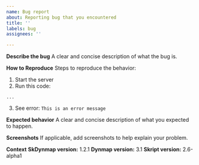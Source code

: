 ```yaml
---
name: Bug report
about: Reporting bug that you encountered
title: ''
labels: bug
assignees: ''

---
```


**Describe the bug**
A clear and concise description of what the bug is.

**How to Reproduce**
Steps to reproduce the behavior:
1. Start the server
2. Run this code:
```applescript
...
```
3. See error: `This is an error message`

**Expected behavior**
A clear and concise description of what you expected to happen.

**Screenshots**
If applicable, add screenshots to help explain your problem.

**Context**
__SkDynmap version:__ 1.2.1
__Dynmap version:__ 3.1
__Skript version:__ 2.6-alpha1